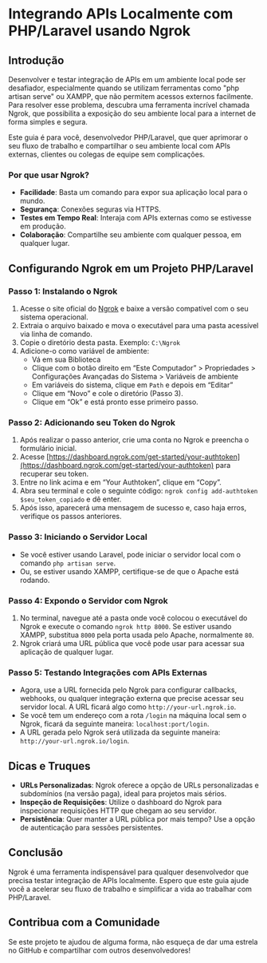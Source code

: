 # Integrando APIs Localmente com PHP/Laravel usando Ngrok

## Introdução

Desenvolver e testar integração de APIs em um ambiente local pode ser desafiador, especialmente quando se utilizam ferramentas como "php artisan serve" ou XAMPP, que não permitem acessos externos facilmente. Para resolver esse problema, descubra uma ferramenta incrível chamada Ngrok, que possibilita a exposição do seu ambiente local para a internet de forma simples e segura.

Este guia é para você, desenvolvedor PHP/Laravel, que quer aprimorar o seu fluxo de trabalho e compartilhar o seu ambiente local com APIs externas, clientes ou colegas de equipe sem complicações.

### Por que usar Ngrok?

- **Facilidade**: Basta um comando para expor sua aplicação local para o mundo.
- **Segurança**: Conexões seguras via HTTPS.
- **Testes em Tempo Real**: Interaja com APIs externas como se estivesse em produção.
- **Colaboração**: Compartilhe seu ambiente com qualquer pessoa, em qualquer lugar.

## Configurando Ngrok em um Projeto PHP/Laravel

### Passo 1: Instalando o Ngrok

1. Acesse o site oficial do [Ngrok](https://ngrok.com) e baixe a versão compatível com o seu sistema operacional.
2. Extraia o arquivo baixado e mova o executável para uma pasta acessível via linha de comando.
3. Copie o diretório desta pasta. Exemplo: `C:\Ngrok`
4. Adicione-o como variável de ambiente:
   - Vá em sua Biblioteca
   - Clique com o botão direito em “Este Computador” > Propriedades > Configurações Avançadas do Sistema > Variáveis de ambiente
   - Em variáveis do sistema, clique em `Path` e depois em “Editar”
   - Clique em “Novo” e cole o diretório (Passo 3).
   - Clique em “Ok” e está pronto esse primeiro passo.

### Passo 2: Adicionando seu Token do Ngrok

1. Após realizar o passo anterior, crie uma conta no Ngrok e preencha o formulário inicial.
2. Acesse [https://dashboard.ngrok.com/get-started/your-authtoken](https://dashboard.ngrok.com/get-started/your-authtoken) para recuperar seu token.
3. Entre no link acima e em “Your Authtoken”, clique em “Copy”.
4. Abra seu terminal e cole o seguinte código: `ngrok config add-authtoken $seu_token_copiado` e dê enter.
5. Após isso, aparecerá uma mensagem de sucesso e, caso haja erros, verifique os passos anteriores.

### Passo 3: Iniciando o Servidor Local

- Se você estiver usando Laravel, pode iniciar o servidor local com o comando `php artisan serve`.
- Ou, se estiver usando XAMPP, certifique-se de que o Apache está rodando.

### Passo 4: Expondo o Servidor com Ngrok

1. No terminal, navegue até a pasta onde você colocou o executável do Ngrok e execute o comando `ngrok http 8000`. Se estiver usando XAMPP, substitua `8000` pela porta usada pelo Apache, normalmente `80`.
2. Ngrok criará uma URL pública que você pode usar para acessar sua aplicação de qualquer lugar.

### Passo 5: Testando Integrações com APIs Externas

- Agora, use a URL fornecida pelo Ngrok para configurar callbacks, webhooks, ou qualquer integração externa que precise acessar seu servidor local. A URL ficará algo como `http://your-url.ngrok.io`.
- Se você tem um endereço com a rota `/login` na máquina local sem o Ngrok, ficará da seguinte maneira: `localhost:port/login`.
- A URL gerada pelo Ngrok será utilizada da seguinte maneira: `http://your-url.ngrok.io/login`.

## Dicas e Truques

- **URLs Personalizadas**: Ngrok oferece a opção de URLs personalizadas e subdomínios (na versão paga), ideal para projetos mais sérios.
- **Inspeção de Requisições**: Utilize o dashboard do Ngrok para inspecionar requisições HTTP que chegam ao seu servidor.
- **Persistência**: Quer manter a URL pública por mais tempo? Use a opção de autenticação para sessões persistentes.

## Conclusão

Ngrok é uma ferramenta indispensável para qualquer desenvolvedor que precisa testar integração de APIs localmente. Espero que este guia ajude você a acelerar seu fluxo de trabalho e simplificar a vida ao trabalhar com PHP/Laravel.

## Contribua com a Comunidade

Se este projeto te ajudou de alguma forma, não esqueça de dar uma estrela no GitHub e compartilhar com outros desenvolvedores!
